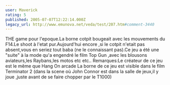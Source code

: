 ```yaml
---
user: Maverick
rating: 5
published: 2005-07-07T12:22:14.000Z
legacy_url: http://www.emunova.net/veda/test/207.htm#comment-3440
---
```

THE game pour l'epoque.La borne cotpit bougeait avec les mouvements du F14.Le shoot à l'etat pur.Aujourd'hui encore ,si le cotpit n'etait pas absent,vous en seriez tout baba (ne le connaissant pas).Ce jeu a été une "suite" à la mode qu'a engendré le film Top Gun ,avec les blousons aviateurs,les Raybans,les motos etc etc..
Remarques:Le créateur de ce jeu est le même que Hang On arcade
La borne de ce jeu est visible dans le film Terminator 2 (dans la scene où John Connor est dans la salle de jeux,il y joue ,juste avant de se faire chopper par le T1000)